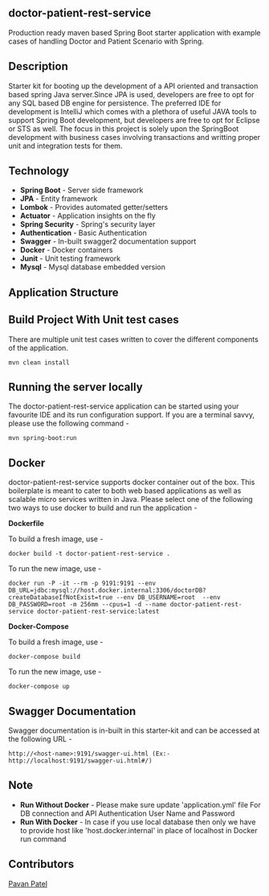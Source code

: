 ## doctor-patient-rest-service
Production ready maven based Spring Boot starter application with example cases of handling Doctor and Patient Scenario with Spring.

## Description
Starter kit for booting up the development of a API oriented and transaction based spring Java server.Since JPA is used, developers are free to opt for any SQL based DB engine for persistence. The preferred IDE for development is IntelliJ which comes with a plethora of useful JAVA tools to support Spring Boot development, but developers are free to opt for Eclipse or STS as well. The focus in this project is solely upon the SpringBoot development with business cases involving transactions and writting proper unit and integration tests for them.

## Technology

- **Spring Boot**     - Server side framework
- **JPA**             - Entity framework
- **Lombok**          - Provides automated getter/setters
- **Actuator**        - Application insights on the fly
- **Spring Security** - Spring's security layer
- **Authentication**  - Basic Authentication
- **Swagger**         - In-built swagger2 documentation support
- **Docker**          - Docker containers
- **Junit**           - Unit testing framework
- **Mysql**           - Mysql database embedded version

## Application Structure


## Build Project With Unit test cases
There are multiple unit test cases written to cover the different components of the application.

````
mvn clean install
````

## Running the server locally
The doctor-patient-rest-service application can be started using your favourite IDE and its run configuration support. If you are a terminal savvy, please use the following command -

````
mvn spring-boot:run
````

## Docker
doctor-patient-rest-service supports docker container out of the box. This boilerplate is meant to cater to both web based applications as well as scalable micro services written in Java. Please select one of the following two ways to use docker to build and run the application -

**Dockerfile**

To build a fresh image, use -
````
docker build -t doctor-patient-rest-service .
````
To run the new image, use -
````
docker run -P -it --rm -p 9191:9191 --env DB_URL=jdbc:mysql://host.docker.internal:3306/doctorDB?createDatabaseIfNotExist=true --env DB_USERNAME=root  --env DB_PASSWORD=root -m 256mm --cpus=1 -d --name doctor-patient-rest-service doctor-patient-rest-service:latest
````

**Docker-Compose**

To build a fresh image, use -
````
docker-compose build
````
To run the new image, use -
````
docker-compose up
````

## Swagger Documentation
Swagger documentation is in-built in this starter-kit and can be accessed at the following URL -
````
http://<host-name>:9191/swagger-ui.html (Ex:- http://localhost:9191/swagger-ui.html#/)
````


## Note

- **Run Without Docker**  - Please make sure update 'application.yml' file For DB connection and API Authentication User Name and Password
- **Run With Docker**     - In case if you use local database then only we have to provide host like 'host.docker.internal' in place of localhost in Docker run command


## Contributors
[Pavan Patel](https://www.linkedin.com/in/pavan-patel-991a5a38/)
